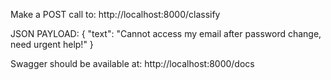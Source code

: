 Make a POST call to: http://localhost:8000/classify

JSON PAYLOAD:
{
    "text": "Cannot access my email after password change, need urgent help!"
}


Swagger should be available at: http://localhost:8000/docs
